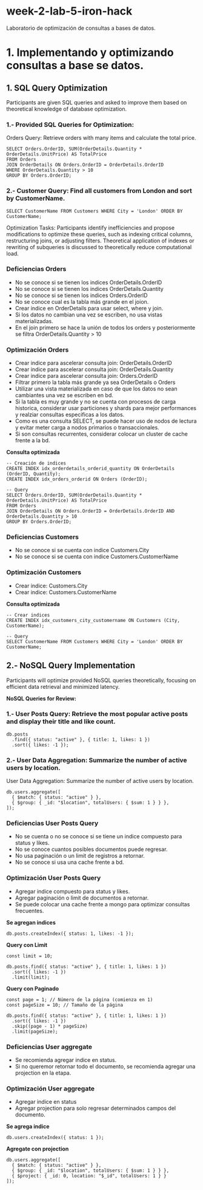 # week-2-lab-5-iron-hack
Laboratorio de optimización de consultas a bases de datos.


# 1. Implementando y optimizando consultas a base se datos.

## 1. SQL Query Optimization

Participants are given SQL queries and asked to improve them based on theoretical knowledge of database optimization.

### 1.- Provided SQL Queries for Optimization:
Orders Query: Retrieve orders with many items and calculate the total price.
```
SELECT Orders.OrderID, SUM(OrderDetails.Quantity * OrderDetails.UnitPrice) AS TotalPrice
FROM Orders
JOIN OrderDetails ON Orders.OrderID = OrderDetails.OrderID
WHERE OrderDetails.Quantity > 10
GROUP BY Orders.OrderID;
```
### 2.- Customer Query: Find all customers from London and sort by CustomerName.

```
SELECT CustomerName FROM Customers WHERE City = 'London' ORDER BY CustomerName;
```

Optimization Tasks:
Participants identify inefficiencies and propose modifications to optimize these queries, such as indexing critical columns, restructuring joins, or adjusting filters.
Theoretical application of indexes or rewriting of subqueries is discussed to theoretically reduce computational load.

### Deficiencias Orders

* No se conoce si se tienen los indices OrderDetails.OrderID
* No se conoce si se tienen los indices OrderDetails.Quantity
* No se conoce si se tienen los indices Orders.OrderID
* No se conoce cual es la tabla más grande en el joion.
* Crear indice en OrderDetails para usar select, where y join.
* Si los datos no cambian una vez se escriben, no usa vistas materializadas.
* En el join primero se hace la unión de todos los orders y posteriormente se filtra  OrderDetails.Quantity > 10

### Optimización Orders
* Crear indice para ascelerar consulta join: OrderDetails.OrderID
* Crear indice para ascelerar consulta join: OrderDetails.Quantity
* Crear indice para ascelerar consulta join: Orders.OrderID
* Filtrar primero la tabla más grande ya sea OrderDetails o Orders
* Utilizar una vista materializada en caso de que los datos no sean cambiantes una vez se escriben en bd.
* Si la tabla es muy grande y no se cuenta con procesos de carga historica, considerar usar particiones y shards para mejor performances y realziar consultas especificas a los datos.
* Como es una consulta SELECT, se puede hacer uso de nodos de lectura y evitar meter carga a nodos primarios o transaccionales.
* Si son consultas recurrentes, considerar colocar un cluster de cache frente a la bd.

**Consulta optimizada**

```
-- Creación de indices
CREATE INDEX idx_orderdetails_orderid_quantity ON OrderDetails (OrderID, Quantity);
CREATE INDEX idx_orders_orderid ON Orders (OrderID);

-- Query
SELECT Orders.OrderID, SUM(OrderDetails.Quantity * OrderDetails.UnitPrice) AS TotalPrice
FROM Orders
JOIN OrderDetails ON Orders.OrderID = OrderDetails.OrderID AND OrderDetails.Quantity > 10
GROUP BY Orders.OrderID;
```

### Deficiencias Customers
* No se conoce si se cuenta con indice Customers.City
* No se conoce si se cuenta con indice Customers.CustomerName


### Optimización Customers
* Crear indice: Customers.City
* Crear indice: Customers.CustomerName

**Consulta optimizada**

```
-- Crear indices
CREATE INDEX idx_customers_city_customername ON Customers (City, CustomerName);

-- Query
SELECT CustomerName FROM Customers WHERE City = 'London' ORDER BY CustomerName;

```

## 2.- NoSQL Query Implementation

Participants will optimize provided NoSQL queries theoretically, focusing on efficient data retrieval and minimized latency.

**NoSQL Queries for Review:**
### 1.- User Posts Query: Retrieve the most popular active posts and display their title and like count.
```
db.posts
  .find({ status: "active" }, { title: 1, likes: 1 })
  .sort({ likes: -1 });
```
### 2.- User Data Aggregation: Summarize the number of active users by location.
User Data Aggregation: Summarize the number of active users by location.

```
db.users.aggregate([
  { $match: { status: "active" } },
  { $group: { _id: "$location", totalUsers: { $sum: 1 } } },
]);

```

### Deficiencias User Posts Query

* No se cuenta o no se conoce si se tiene un indice compuesto  para status y likes.
* No se conoce cuantos posibles documentos puede regresar.
* No usa paginación o un limit de registros a retornar.
* No se conoce si usa una cache frente a bd.

### Optimización User Posts Query
* Agregar indice compuesto  para status y likes.
* Agregar paginación o limit de documentos a retornar.
* Se puede colocar una cache frente a mongo para optimizar consultas frecuentes.

**Se agregan indices**
```
db.posts.createIndex({ status: 1, likes: -1 });
```

**Query con Limit**
```
const limit = 10;

db.posts.find({ status: "active" }, { title: 1, likes: 1 })
  .sort({ likes: -1 })
  .limit(limit);
```
**Query con Paginado**
```
const page = 1; // Número de la página (comienza en 1)
const pageSize = 10; // Tamaño de la página

db.posts.find({ status: "active" }, { title: 1, likes: 1 })
  .sort({ likes: -1 })
  .skip((page - 1) * pageSize)
  .limit(pageSize);
```

### Deficiencias User aggregate

* Se recomienda agregar indice en status.
* Si no queremor retornar todo el documento, se recomienda agregar una projection en la etapa.

### Optimización User aggregate
* Agregar indice en status
* Agregar projection para solo regresar determinados campos del documento.

**Se agrega indice**
```
db.users.createIndex({ status: 1 });

```

**Agregate con projection**


```
db.users.aggregate([
  { $match: { status: "active" } },
  { $group: { _id: "$location", totalUsers: { $sum: 1 } } },
  { $project: { _id: 0, location: "$_id", totalUsers: 1 } }
]);
```

